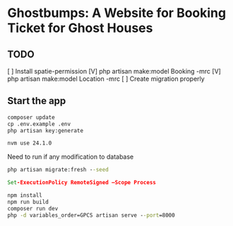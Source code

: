 # Ghostbumps: A Website for Booking Ticket for Ghost Houses

## TODO

[ ] Install spatie-permission
[V] php artisan make:model Booking -mrc
[V] php artisan make:model Location -mrc
[ ] Create migration properly

## Start the app

```cmd
composer update
cp .env.example .env
php artisan key:generate
```

```cmd
nvm use 24.1.0
```

Need to run if any modification to database
```cmd
php artisan migrate:fresh --seed
```

```cmd
Set-ExecutionPolicy RemoteSigned –Scope Process
```

```cmd
npm install
npm run build
composer run dev
php -d variables_order=GPCS artisan serve --port=8000
```
